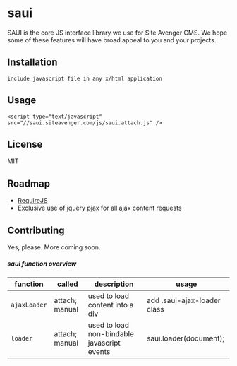 saui
=============

SAUI is the core JS interface library we use for Site Avenger CMS.  We hope some of these features will have broad appeal to you and your projects. 



Installation
-----------

    include javascript file in any x/html application
    
Usage
-----------

	<script type="text/javascript" src="//saui.siteavenger.com/js/saui.attach.js" />

License
-----
MIT

Roadmap
------------
* [RequireJS](http://requirejs.org/)
* Exclusive use of jquery [pjax](https://github.com/defunkt/jquery-pjax) for all ajax content requests

Contributing
------------

Yes, please. More coming soon.

##### saui function overview

function | called | description | usage
----|---------|------------|------------
`ajaxLoader` | attach; manual | used to load content into a div | add .saui-ajax-loader class
`loader` | attach; manual | used to load non-bindable javascript events | saui.loader(document);

